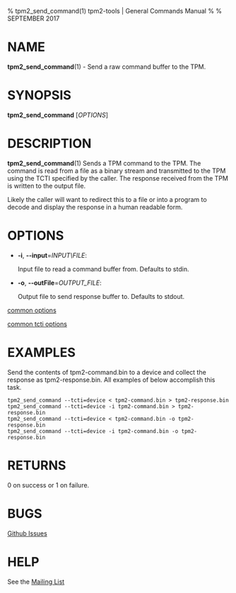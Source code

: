 % tpm2_send_command(1) tpm2-tools | General Commands Manual
%
% SEPTEMBER 2017

# NAME

**tpm2_send_command**(1) - Send a raw command buffer to the TPM.

# SYNOPSIS

**tpm2_send_command** [*OPTIONS*]

# DESCRIPTION

**tpm2_send_command**(1) Sends a TPM command to the TPM. The command is
read from a file as a binary stream and transmitted to the TPM using the TCTI
specified by the caller. The response received from the TPM is written to
the output file.

Likely the caller will want to redirect this to a file or into a
program to decode and display the response in a human readable form.

# OPTIONS

  * **-i**, **--input**=_INPUT\FILE_:

    Input file to read a command buffer from. Defaults to stdin.

  * **-o**, **--outFile**=_OUTPUT\_FILE_:

    Output file to send response buffer to. Defaults to stdout.

[common options](common/options.md)

[common tcti options](common/tcti.md)

# EXAMPLES

Send the contents of tpm2-command.bin to a device and collect the response as tpm2-response.bin.
All examples of below accomplish this task.
```
tpm2_send_command --tcti=device < tpm2-command.bin > tpm2-response.bin
tpm2_send_command --tcti=device -i tpm2-command.bin > tpm2-response.bin
tpm2_send_command --tcti=device < tpm2-command.bin -o tpm2-response.bin
tpm2_send_command --tcti=device -i tpm2-command.bin -o tpm2-response.bin
```

# RETURNS

0 on success or 1 on failure.

# BUGS

[Github Issues](https://github.com/01org/tpm2-tools/issues)

# HELP

See the [Mailing List](https://lists.01.org/mailman/listinfo/tpm2)